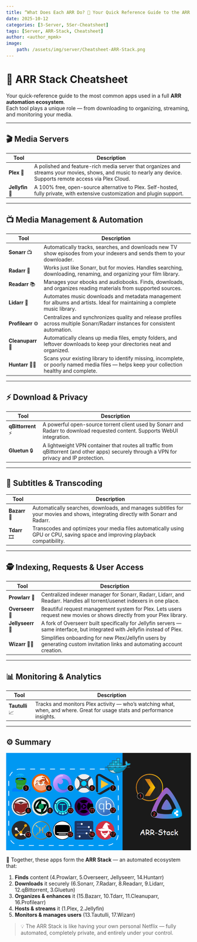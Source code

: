 ```yaml
---
title: “What Does Each ARR Do? 🤔 Your Quick Reference Guide to the ARR Stack”
date: 2025-10-12
categories: [3-Server, 5Ser-Cheatsheet]
tags: [Server, ARR-Stack, Cheatsheet]
author: <author_mpmk>
image:
    path: /assets/img/server/Cheatsheet-ARR-Stack.png
---
```


# 🧠 ARR Stack Cheatsheet

Your quick-reference guide to the most common apps used in a full **ARR automation ecosystem**.  
Each tool plays a unique role — from downloading to organizing, streaming, and monitoring your media.

---

## 🎬 Media Servers

| Tool | Description |
|------|--------------|
| **Plex** 💎 | A polished and feature-rich media server that organizes and streams your movies, shows, and music to nearly any device. Supports remote access via Plex Cloud. |
| **Jellyfin** 🐧 | A 100% free, open-source alternative to Plex. Self-hosted, fully private, with extensive customization and plugin support. |

---

## 📺 Media Management & Automation

| Tool | Description |
|------|--------------|
| **Sonarr** 📺 | Automatically tracks, searches, and downloads new TV show episodes from your indexers and sends them to your downloader. |
| **Radarr** 🎥 | Works just like Sonarr, but for movies. Handles searching, downloading, renaming, and organizing your film library. |
| **Readarr** 📚 | Manages your ebooks and audiobooks. Finds, downloads, and organizes reading materials from supported sources. |
| **Lidarr** 🎵 | Automates music downloads and metadata management for albums and artists. Ideal for maintaining a complete music library. |
| **Profilearr** ⚙️ | Centralizes and synchronizes quality and release profiles across multiple Sonarr/Radarr instances for consistent automation. |
| **Cleanuparr** 🧹 | Automatically cleans up media files, empty folders, and leftover downloads to keep your directories neat and organized. |
| **Huntarr** 🕵️‍♂️ | Scans your existing library to identify missing, incomplete, or poorly named media files — helps keep your collection healthy and complete. |

---

## ⚡ Download & Privacy

| Tool | Description |
|------|--------------|
| **qBittorrent** ⚡ | A powerful open-source torrent client used by Sonarr and Radarr to download requested content. Supports WebUI integration. |
| **Gluetun** 🔒 | A lightweight VPN container that routes all traffic from qBittorrent (and other apps) securely through a VPN for privacy and IP protection. |

---

## 💬 Subtitles & Transcoding

| Tool | Description |
|------|--------------|
| **Bazarr** 💬 | Automatically searches, downloads, and manages subtitles for your movies and shows, integrating directly with Sonarr and Radarr. |
| **Tdarr** 🎞️ | Transcodes and optimizes your media files automatically using GPU or CPU, saving space and improving playback compatibility. |

---

## 🕵️ Indexing, Requests & User Access

| Tool | Description |
|------|--------------|
| **Prowlarr** 🧭 | Centralized indexer manager for Sonarr, Radarr, Lidarr, and Readarr. Handles all torrent/usenet indexers in one place. |
| **Overseerr** 🍿 | Beautiful request management system for Plex. Lets users request new movies or shows directly from your Plex library. |
| **Jellyseerr** 🍿 | A fork of Overseerr built specifically for Jellyfin servers — same interface, but integrated with Jellyfin instead of Plex. |
| **Wizarr** 🧙‍♂️ | Simplifies onboarding for new Plex/Jellyfin users by generating custom invitation links and automating account creation. |

---

## 📊 Monitoring & Analytics

| Tool | Description |
|------|--------------|
| **Tautulli** 📈 | Tracks and monitors Plex activity — who’s watching what, when, and where. Great for usage stats and performance insights. |

---

## ⚙️ Summary

![test](assets/img/server/ARR-Stack-Cheatsheet-number.png)

🧩 Together, these apps form the **ARR Stack** — an automated ecosystem that:  
1. **Finds** content (4.Prowlarr, 5.Overseerr, Jellyseerr, 14.Huntarr)  
2. **Downloads** it securely (6.Sonarr, 7.Radarr, 8.Readarr, 9.Lidarr, 12.qBittorrent, 3.Gluetun)  
3. **Organizes & enhances** it (15.Bazarr, 10.Tdarr, 11.Cleanuparr, 16.Profilearr)  
4. **Hosts & streams** it (1.Plex, 2.Jellyfin)  
5. **Monitors & manages users** (13.Tautulli, 17.Wizarr)

> 💡 The ARR Stack is like having your own personal Netflix — fully automated, completely private, and entirely under your control.
